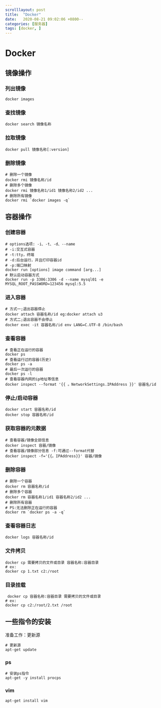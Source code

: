 ```yaml
---
scrolllayout: post
title:  "Docker"
date:   2020-08-21 09:02:06 +0800--
categories: [服务器]
tags: [docker, ]  
---
```


# Docker

## 镜像操作

### 列出镜像

```shell
docker images
```

### 查找镜像

```shell
docker search 镜像名称
```

### 拉取镜像

```shell
docker pull 镜像名称[:version]
```

### 删除镜像

```shell
# 删除一个镜像
docker rmi 镜像名称/id 
# 删除多个镜像
docker rmi 镜像名称1/id1 镜像名称2/id2 ... 
# 删除所有镜像
docker rmi `docker images ‐q`
```

## 容器操作

### 创建容器

```shell
# options选项: ‐i、‐t、‐d、‐‐name
# ‐i:交互式容器
# ‐t:tty，终端
# ‐d:后台运行，并且打印容器id
# -p:端口映射
docker run [options] image command [arg...]
# 默认启动容器方式
docker run -p 3306:3306 -d --name mysql01 -e MYSQL_ROOT_PASSWORD=123456 mysql:5.5
```

### 进入容器

```shell
# 方式一;退出容器停止
docker attach 容器名称/id eg:docker attach u3
# 方式二;退出容器不会停止
docker exec ‐it 容器名称/id env LANG=C.UTF-8 /bin/bash 
```

### 查看容器

```shell
# 查看正在运行的容器
docker ps
# 查看运行过的容器(历史) 
docker ps ‐a
# 最后一次运行的容器
docker ps ‐l
# 查看容器内网的ip地址等信息
docker inspect --format '{{ 。NetworkSettings.IPAddress }}' 容器名/id
```

### 停止/启动容器

```
docker start 容器名称/id 
docker stop 容器名称/id
```

### 获取容器的元数据

```shell
# 查看容器/镜像全部信息
docker inspect 容器/镜像
# 查看容器/镜像部分信息 ‐f:可通过‐‐format代替
docker inspect ‐f='{{。IPAddress}}' 容器/镜像 
```

### 删除容器

```shell
# 删除一个容器
docker rm 容器名称/id 
# 删除多个容器
docker rm 容器名称1/id1 容器名称2/id2 ... 
# 删除所有容器
# PS:无法删除正在运行的容器
docker rm `docker ps ‐a ‐q` 
```

### 查看容器日志

```shell
docker logs 容器名称/id
```

### 文件拷贝

```shell
docker cp 需要拷贝的文件或目录 容器名称:容器目录 
# ex:
docker cp 1.txt c2:/root
```

### 目录挂载

```shell
 docker cp 容器名称:容器目录 需要拷贝的文件或目录 
# ex:
docker cp c2:/root/2.txt /root
```

## 一些指令的安装

准备工作：更新源

```
# 更新源
apt-get update
```

### ps

```
# 安装ps指令
apt-get -y install procps
```

### vim

```
apt-get install vim
```

